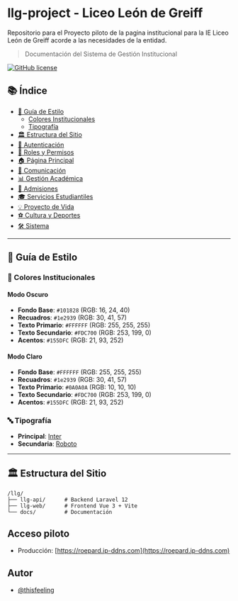 # llg-project - Liceo León de Greiff
Repositorio para el Proyecto piloto de la pagina institucional para la IE Liceo León de Greiff acorde a las necesidades de la entidad.

> Documentación del Sistema de Gestión Institucional

[![GitHub license](https://img.shields.io/github/license/thisfeeling/llg-project)](https://github.com/thisfeeling/llg-project)

## 📚 Índice

- [🎨 Guía de Estilo](#-guía-de-estilo)
  - [Colores Institucionales](#-colores-institucionales)
  - [Tipografía](#-tipografía)
- [🏛️ Estructura del Sitio](#️-estructura-del-sitio)
- [🔐 Autenticación](#-autenticación)
- [👥 Roles y Permisos](#-roles-y-permisos)
- [🏠 Página Principal](#-página-principal)
- [📢 Comunicación](#-comunicación)
- [📊 Gestión Académica](#-gestión-académica)
- [📝 Admisiones](#-admisiones)
- [🎓 Servicios Estudiantiles](#-servicios-estudiantiles)
- [💡 Proyecto de Vida](#-proyecto-de-vida)
- [⚽ Cultura y Deportes](#-cultura-y-deportes)
- [🛠️ Sistema](#️-sistema)

---

## 🎨 Guía de Estilo

### 🎨 Colores Institucionales

#### Modo Oscuro
- **Fondo Base**: `#101828` (RGB: 16, 24, 40)
- **Recuadros**: `#1e2939` (RGB: 30, 41, 57)
- **Texto Primario**: `#FFFFFF` (RGB: 255, 255, 255)
- **Texto Secundario**: `#FDC700` (RGB: 253, 199, 0)
- **Acentos**: `#155DFC` (RGB: 21, 93, 252)

#### Modo Claro
- **Fondo Base**: `#FFFFFF` (RGB: 255, 255, 255)
- **Recuadros**: `#1e2939` (RGB: 30, 41, 57)
- **Texto Primario**: `#0A0A0A` (RGB: 10, 10, 10)
- **Texto Secundario**: `#FDC700` (RGB: 253, 199, 0)
- **Acentos**: `#155DFC` (RGB: 21, 93, 252)

### 🔤 Tipografía
- **Principal**: [Inter](https://fonts.google.com/specimen/Inter)
- **Secundaria**: [Roboto](https://fonts.google.com/specimen/Roboto)

---

## 🏛️ Estructura del Sitio

```plaintext
/llg/
├── llg-api/      # Backend Laravel 12
├── llg-web/      # Frontend Vue 3 + Vite
└── docs/         # Documentación
```

## Acceso piloto

- Producción: [https://roepard.ip-ddns.com](https://roepard.ip-ddns.com)

## Autor

- [@thisfeeling](https://github.com/thisfeeling)